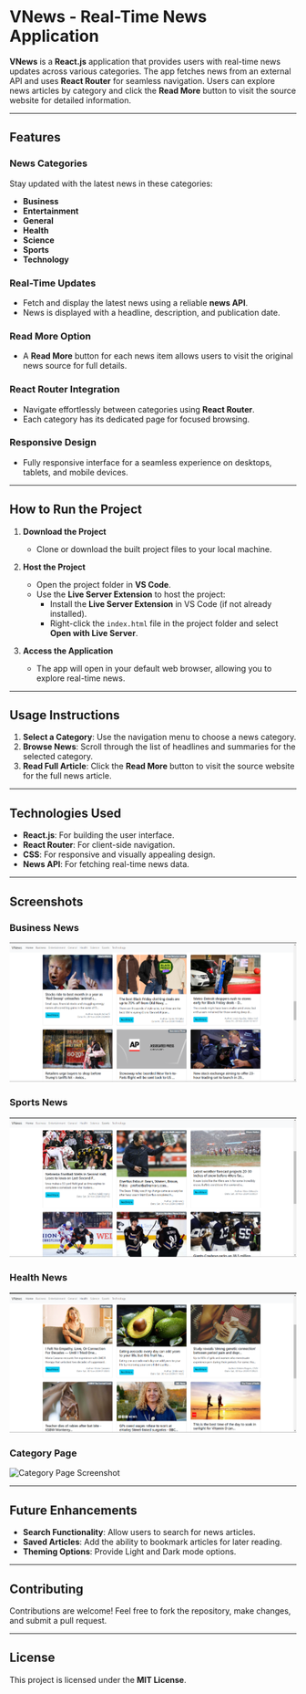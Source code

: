 
# VNews - Real-Time News Application

**VNews** is a **React.js** application that provides users with real-time news updates across various categories. The app fetches news from an external API and uses **React Router** for seamless navigation. Users can explore news articles by category and click the **Read More** button to visit the source website for detailed information.

---

## Features

### **News Categories**
Stay updated with the latest news in these categories:
- **Business**
- **Entertainment**
- **General**
- **Health**
- **Science**
- **Sports**
- **Technology**

### **Real-Time Updates**
- Fetch and display the latest news using a reliable **news API**.
- News is displayed with a headline, description, and publication date.

### **Read More Option**
- A **Read More** button for each news item allows users to visit the original news source for full details.

### **React Router Integration**
- Navigate effortlessly between categories using **React Router**.
- Each category has its dedicated page for focused browsing.

### **Responsive Design**
- Fully responsive interface for a seamless experience on desktops, tablets, and mobile devices.

---

## How to Run the Project

1. **Download the Project**
   - Clone or download the built project files to your local machine.

2. **Host the Project**
   - Open the project folder in **VS Code**.
   - Use the **Live Server Extension** to host the project:
     - Install the **Live Server Extension** in VS Code (if not already installed).
     - Right-click the `index.html` file in the project folder and select **Open with Live Server**.

3. **Access the Application**
   - The app will open in your default web browser, allowing you to explore real-time news.

---

## Usage Instructions

1. **Select a Category**: Use the navigation menu to choose a news category.
2. **Browse News**: Scroll through the list of headlines and summaries for the selected category.
3. **Read Full Article**: Click the **Read More** button to visit the source website for the full news article.

---

## Technologies Used

- **React.js**: For building the user interface.
- **React Router**: For client-side navigation.
- **CSS**: For responsive and visually appealing design.
- **News API**: For fetching real-time news data.

---

## Screenshots


### Business News
![Business News](business.png)

### Sports News
![Sports News](sports.png)

### Health News
![Health News](health.png)

### Category Page
![Category Page Screenshot](images/category-page.png "VNews Category Page")

---

## Future Enhancements

- **Search Functionality**: Allow users to search for news articles.
- **Saved Articles**: Add the ability to bookmark articles for later reading.
- **Theming Options**: Provide Light and Dark mode options.

---

## Contributing

Contributions are welcome! Feel free to fork the repository, make changes, and submit a pull request.

---

## License

This project is licensed under the **MIT License**.
